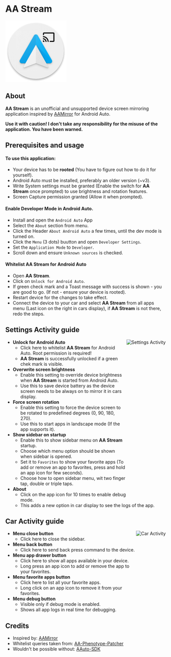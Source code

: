 # AA Stream
![App Icon](img/logo.png "App Icon") 
## About
**AA Stream** is an unofficial and unsupported device screen mirroring application inspired by [AAMirror](https://github.com/slashmax/AAMirror) for Android Auto. 

**Use it with caution! I don't take any responsibility for the misuse of the application. You have been warned.**

## Prerequisites and usage
#### To use this application:
- Your device has to be **rooted** (You have to figure out how to do it for yourself).
- Android Auto must be installed, preferably an older version (~v3).
- Write System settings must be granted (Enable the switch for **AA Stream** once prompted) to use brightness and rotation features.
- Screen Capture permission granted (Allow it when prompted).

#### Enable Developer Mode in Android Auto.
- Install and open the `Android Auto` App
- Select the `About` section from menu.
- Click the Header `About Android Auto` a few times, until the dev mode is turned on.
- Click the `Menu` (3 dots) buutton and open `Developer Settings`.
- Set the `Application Mode` to `Developer`.
- Scroll down and ensure `Unknown sources` is checked.

#### Whitelist AA Stream for Android Auto
- Open **AA Stream**.
- Click on `Unlock for Android Auto`.
- If green check mark and a Toast message with success is shown - you are good to go. (If not - ensure your device is rooted).
- Restart device for the changes to take effect.
- Connect the device to your car and select **AA Stream** from all apps menu (Last icon on the right in cars display), if **AA Stream** is not there, redo the steps.

## Settings Activity guide
<img align="right" src="img/settings.gif" alt="Settings Activity" height="500">

- **Unlock for Android Auto**
  - Click here to whitelist **AA Stream** for Android Auto. Root permission is required!
  - **AA Stream** is successfully unlocked if a green chek mark is visible.
- **Overwrite screen brightness**
  - Enable this setting to override device brightness when **AA Stream** is started from Android Auto.
  - Use this to save device battery as the device screen needs to be always on to mirror it in cars display.
- **Force screen rotation**
  - Enable this setting to force the device screen to be rotated to predefined degrees (0, 90, 180, 270).
  - Use this to start apps in landscape mode (If the app supports it).
- **Show sidebar on startup**
  - Enable this to show sidebar menu on **AA Stream** startup.
  - Choose which menu option should be shown when sidebar is opened.
  - Set it to `Favorites` to show your favorite apps (To add or remove an app to favorites, press and hold an app icon for few seconds).
  - Choose how to open sidebar menu, wit two finger tap, double or triple taps.
- **About**
  - Click on the app icon for 10 times to enable debug mode.
  - This adds a new option in car display to see the logs of the app.
  
## Car Activity guide
<img align="right" src="img/android_auto.gif" alt="Car Activity" height="500">


- **Menu close button**
  - Click here to close the sidebar.
- **Menu back button**
  - Click here to send back press command to the device.
- **Menu app drawer button**
  - Click here to show all apps available in your device.
  - Long press an app icon to add or remove the app to your favorites.
- **Menu favorite apps button**
  - Click here to list all your favorite apps.
  - Long click on an app icon to remove it from your favorites.
- **Menu debug button**
  - Visible only if debug mode is enabled.
  - Shows all app logs in real time for debugging.

## Credits
- Inspired by: [AAMirror](https://github.com/slashmax/AAMirror)
- Whitelist queries taken from: [AA-Phenotype-Patcher](https://github.com/Eselter/AA-Phenotype-Patcher)
- Wouldn't be possible without: [AAuto-SDK](https://github.com/martoreto/aauto-sdk)
